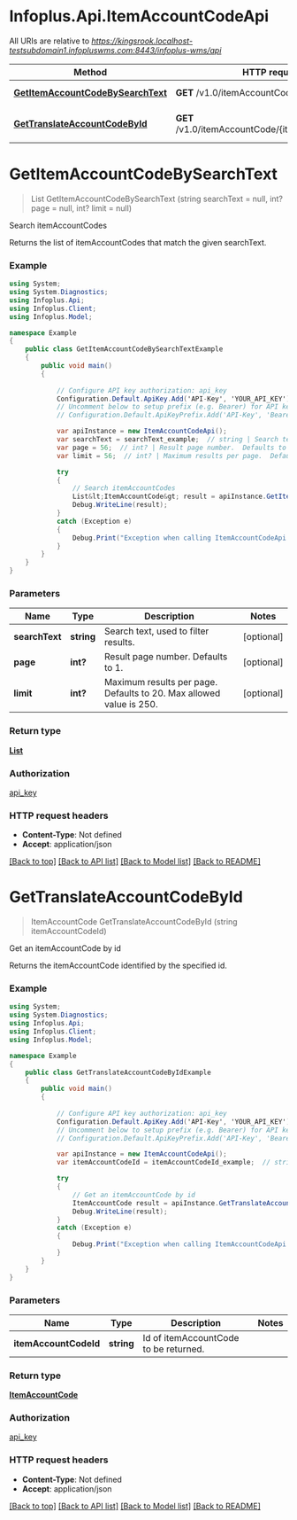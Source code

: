 # Infoplus.Api.ItemAccountCodeApi

All URIs are relative to *https://kingsrook.localhost-testsubdomain1.infopluswms.com:8443/infoplus-wms/api*

Method | HTTP request | Description
------------- | ------------- | -------------
[**GetItemAccountCodeBySearchText**](ItemAccountCodeApi.md#getitemaccountcodebysearchtext) | **GET** /v1.0/itemAccountCode/search | Search itemAccountCodes
[**GetTranslateAccountCodeById**](ItemAccountCodeApi.md#gettranslateaccountcodebyid) | **GET** /v1.0/itemAccountCode/{itemAccountCodeId} | Get an itemAccountCode by id


# **GetItemAccountCodeBySearchText**
> List<ItemAccountCode> GetItemAccountCodeBySearchText (string searchText = null, int? page = null, int? limit = null)

Search itemAccountCodes

Returns the list of itemAccountCodes that match the given searchText.

### Example
```csharp
using System;
using System.Diagnostics;
using Infoplus.Api;
using Infoplus.Client;
using Infoplus.Model;

namespace Example
{
    public class GetItemAccountCodeBySearchTextExample
    {
        public void main()
        {
            
            // Configure API key authorization: api_key
            Configuration.Default.ApiKey.Add('API-Key', 'YOUR_API_KEY');
            // Uncomment below to setup prefix (e.g. Bearer) for API key, if needed
            // Configuration.Default.ApiKeyPrefix.Add('API-Key', 'Bearer');

            var apiInstance = new ItemAccountCodeApi();
            var searchText = searchText_example;  // string | Search text, used to filter results. (optional) 
            var page = 56;  // int? | Result page number.  Defaults to 1. (optional) 
            var limit = 56;  // int? | Maximum results per page.  Defaults to 20.  Max allowed value is 250. (optional) 

            try
            {
                // Search itemAccountCodes
                List&lt;ItemAccountCode&gt; result = apiInstance.GetItemAccountCodeBySearchText(searchText, page, limit);
                Debug.WriteLine(result);
            }
            catch (Exception e)
            {
                Debug.Print("Exception when calling ItemAccountCodeApi.GetItemAccountCodeBySearchText: " + e.Message );
            }
        }
    }
}
```

### Parameters

Name | Type | Description  | Notes
------------- | ------------- | ------------- | -------------
 **searchText** | **string**| Search text, used to filter results. | [optional] 
 **page** | **int?**| Result page number.  Defaults to 1. | [optional] 
 **limit** | **int?**| Maximum results per page.  Defaults to 20.  Max allowed value is 250. | [optional] 

### Return type

[**List<ItemAccountCode>**](ItemAccountCode.md)

### Authorization

[api_key](../README.md#api_key)

### HTTP request headers

 - **Content-Type**: Not defined
 - **Accept**: application/json

[[Back to top]](#) [[Back to API list]](../README.md#documentation-for-api-endpoints) [[Back to Model list]](../README.md#documentation-for-models) [[Back to README]](../README.md)

# **GetTranslateAccountCodeById**
> ItemAccountCode GetTranslateAccountCodeById (string itemAccountCodeId)

Get an itemAccountCode by id

Returns the itemAccountCode identified by the specified id.

### Example
```csharp
using System;
using System.Diagnostics;
using Infoplus.Api;
using Infoplus.Client;
using Infoplus.Model;

namespace Example
{
    public class GetTranslateAccountCodeByIdExample
    {
        public void main()
        {
            
            // Configure API key authorization: api_key
            Configuration.Default.ApiKey.Add('API-Key', 'YOUR_API_KEY');
            // Uncomment below to setup prefix (e.g. Bearer) for API key, if needed
            // Configuration.Default.ApiKeyPrefix.Add('API-Key', 'Bearer');

            var apiInstance = new ItemAccountCodeApi();
            var itemAccountCodeId = itemAccountCodeId_example;  // string | Id of itemAccountCode to be returned.

            try
            {
                // Get an itemAccountCode by id
                ItemAccountCode result = apiInstance.GetTranslateAccountCodeById(itemAccountCodeId);
                Debug.WriteLine(result);
            }
            catch (Exception e)
            {
                Debug.Print("Exception when calling ItemAccountCodeApi.GetTranslateAccountCodeById: " + e.Message );
            }
        }
    }
}
```

### Parameters

Name | Type | Description  | Notes
------------- | ------------- | ------------- | -------------
 **itemAccountCodeId** | **string**| Id of itemAccountCode to be returned. | 

### Return type

[**ItemAccountCode**](ItemAccountCode.md)

### Authorization

[api_key](../README.md#api_key)

### HTTP request headers

 - **Content-Type**: Not defined
 - **Accept**: application/json

[[Back to top]](#) [[Back to API list]](../README.md#documentation-for-api-endpoints) [[Back to Model list]](../README.md#documentation-for-models) [[Back to README]](../README.md)

